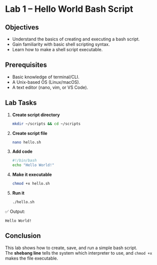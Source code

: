 # Lab 1 – Hello World Bash Script

## Objectives
- Understand the basics of creating and executing a bash script.
- Gain familiarity with basic shell scripting syntax.
- Learn how to make a shell script executable.

## Prerequisites
- Basic knowledge of terminal/CLI.
- A Unix-based OS (Linux/macOS).
- A text editor (nano, vim, or VS Code).

## Lab Tasks
1. **Create script directory**
   ```bash
   mkdir ~/scripts && cd ~/scripts
   ```

2. **Create script file**
   ```bash
   nano hello.sh
   ```

3. **Add code**
   ```bash
   #!/bin/bash
   echo "Hello World!"
   ```

4. **Make it executable**
   ```bash
   chmod +x hello.sh
   ```

5. **Run it**
   ```bash
   ./hello.sh
   ```

✅ Output:
```
Hello World!
```

## Conclusion
This lab shows how to create, save, and run a simple bash script.  
The **shebang line** tells the system which interpreter to use, and `chmod +x` makes the file executable.
